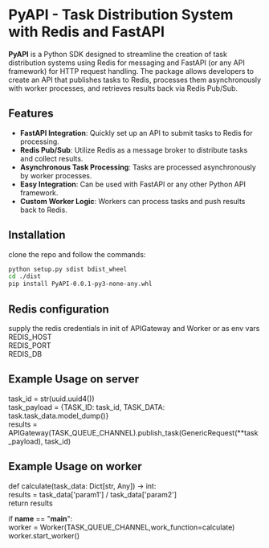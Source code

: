 # PyAPI - Task Distribution System with Redis and FastAPI

**PyAPI** is a Python SDK designed to streamline the creation of task distribution systems using Redis for messaging and FastAPI (or any API framework) for HTTP request handling. The package allows developers to create an API that publishes tasks to Redis, processes them asynchronously with worker processes, and retrieves results back via Redis Pub/Sub.

## Features

- **FastAPI Integration**: Quickly set up an API to submit tasks to Redis for processing.
- **Redis Pub/Sub**: Utilize Redis as a message broker to distribute tasks and collect results.
- **Asynchronous Task Processing**: Tasks are processed asynchronously by worker processes.
- **Easy Integration**: Can be used with FastAPI or any other Python API framework.
- **Custom Worker Logic**: Workers can process tasks and push results back to Redis.

## Installation

clone the repo and follow the commands:

```bash
python setup.py sdist bdist_wheel  
cd ./dist 
pip install PyAPI-0.0.1-py3-none-any.whl
```

## Redis configuration
supply the redis credentials in init of APIGateway and Worker or as env vars\
REDIS_HOST\
REDIS_PORT\
REDIS_DB
## Example Usage on server
task_id = str(uuid.uuid4())\
task_payload = {TASK_ID: task_id,
                TASK_DATA: task.task_data.model_dump()}\
results = APIGateway(TASK_QUEUE_CHANNEL).publish_task(GenericRequest(**task_payload), task_id)
## Example Usage on worker
def calculate(task_data: Dict[str, Any]) -> int:\
    results = task_data['param1'] / task_data['param2']\
    return results


if __name__ == "__main__":\
    worker = Worker(TASK_QUEUE_CHANNEL,work_function=calculate)\
    worker.start_worker()

